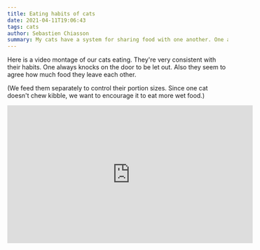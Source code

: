```yaml
---
title: Eating habits of cats
date: 2021-04-11T19:06:43
tags: cats
author: Sebastien Chiasson
summary: My cats have a system for sharing food with one another. One also developed a way of telling us it's finished eating. Here's a short video showing all of these things.
---
```


Here is a video montage of our cats eating. They're very consistent with their habits. One always knocks on the door to be let out. Also they seem to agree how much food they leave each other.

(We feed them separately to control their portion sizes. Since one cat doesn't chew kibble, we want to encourage it to eat more wet food.)

<iframe width="560" height="315" src="https://www.youtube.com/embed/preyAnm5eaE" title="YouTube video player" frameborder="0" allow="accelerometer; autoplay; clipboard-write; encrypted-media; gyroscope; picture-in-picture" allowfullscreen></iframe>
